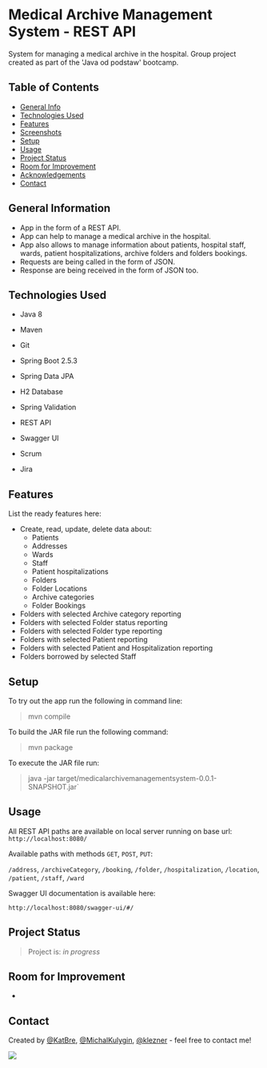 # Medical Archive Management System - REST API

System for managing a medical archive in the hospital.
Group project created as part of the 'Java od podstaw' bootcamp.

## Table of Contents

* [General Info](#general-information)
* [Technologies Used](#technologies-used)
* [Features](#features)
* [Screenshots](#screenshots)
* [Setup](#setup)
* [Usage](#usage)
* [Project Status](#project-status)
* [Room for Improvement](#room-for-improvement)
* [Acknowledgements](#acknowledgements)
* [Contact](#contact)

<!-- * [License](#license) -->

## General Information

- App in the form of a REST API.
- App can help to manage a medical archive in the hospital.
- App also allows to manage information about patients, hospital staff, wards, patient hospitalizations, archive folders and folders bookings.
- Requests are being called in the form of JSON.
- Response are being received in the form of JSON too.

## Technologies Used

- Java 8
- Maven
- Git
- Spring Boot 2.5.3
- Spring Data JPA
- H2 Database
- Spring Validation
- REST API
- Swagger UI

- Scrum
- Jira

## Features

List the ready features here:

- Create, read, update, delete data about:
  - Patients
  - Addresses
  - Wards
  - Staff
  - Patient hospitalizations
  - Folders
  - Folder Locations
  - Archive categories
  - Folder Bookings
- Folders with selected Archive category reporting
- Folders with selected Folder status reporting
- Folders with selected Folder type reporting
- Folders with selected Patient reporting
- Folders with selected Patient and Hospitalization reporting
- Folders borrowed by selected Staff

## Setup

To try out the app run the following in command line:
> mvn compile

To build the JAR file run the following command:
> mvn package

To execute the JAR file run:
> java -jar target/medicalarchivemanagementsystem-0.0.1-SNAPSHOT.jar`

## Usage

All REST API paths are available on local server running on base url:
`http://localhost:8080/`

Available paths with methods `GET`, `POST`, `PUT`:

`/address`, `/archiveCategory`, `/booking`, `/folder`, `/hospitalization`, `/location`, `/patient`, `/staff`, `/ward`

Swagger UI documentation is available here:

`http://localhost:8080/swagger-ui/#/`

## Project Status

> Project is: _in progress_

## Room for Improvement

-

## Contact

Created by [@KatBre](https://github.com/KatBre), [@MichalKulygin](https://github.com/MichalKulygin), [@klezner](https://github.com/klezner) - feel free to contact me!


<!-- Optional -->
<!-- ## License -->
<!-- This project is open source and available under the [... License](). -->

<!-- You don't have to include all sections - just the one's relevant to your project -->

<img src="https://i.pinimg.com/originals/26/45/bf/2645bff0709e4cf23bcaff6690965816.png">
